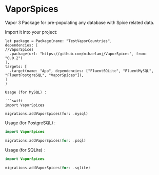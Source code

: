 # VaporSpices

Vapor 3 Package for pre-populating any database with Spice related data.

Import it into your project:
```
let package = Package(name: "TestVaporCountries",
dependencies: [      
//VaporSpices
  .package(url: "https://github.com/mihaelamj/VaporSpices", from: "0.0.2")
],
targets: [
  .target(name: "App", dependencies: ["FluentSQLite", "FluentMySQL", "FluentPostgreSQL", "VaporSpices"]),
]
)

Usage (for MySQL) :

```swift
import VaporSpices

migrations.addVaporSpices(for: .mysql)
  ```

 Usage (for PostgreSQL) : 

```swift
import VaporSpices

migrations.addVaporSpices(for: .psql)
  ```
 Usage (for SQLite) : 
 ```swift
import VaporSpices

migrations.addVaporSpices(for: .sqlite)
 ```
